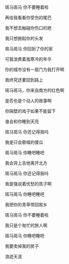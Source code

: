 斑马斑马 你不要睡着啦

再给我看看你受伤的尾巴

我不想去触碰你伤口的疤

我只想掀起你的头发

斑马斑马 你回到了你的家

可我浪费着我寒冷的年华

你的城市没有一扇门为我打开啊

我终究还要回到路上

斑马斑马，你来自南方的红色啊

是否也是个动人的故事啊

你隔壁的戏子如果不能留下

谁会和你睡到天亮

斑马斑马 你还记得我吗

我是只会歌唱的傻瓜

斑马斑马 你睡吧睡吧

我会背上吉他离开北方

斑马斑马 你还记得我吗

我是强说着忧愁的孩子啊

斑马斑马 你睡吧睡吧

我把你的青草带回故乡

斑马斑马 你不要睡着啦

我只是个匆忙的旅人啊

斑马斑马 你睡吧睡吧

我要卖掉我的房子

浪迹天涯
